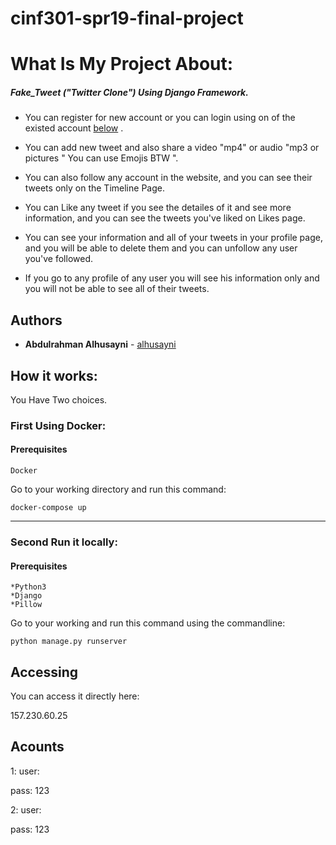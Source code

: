 # cinf301-spr19-final-project



# What Is My Project About:

##### Fake_Tweet ("Twitter Clone") Using Django Framework.

- You can register for new account or you can login using on of the existed account [below](#acounts) .

- You can add new tweet and also share a video "mp4" or audio "mp3 or pictures " You can use Emojis BTW ".

- You can also follow any account in the website, and you can see their tweets only on the Timeline Page.

- You can Like any tweet if you see the detailes of it and see more information, and you can see the tweets you've liked on Likes page.

- You can see your information and all of your tweets in your profile page, and you will be able to delete them and you can unfollow any user you've followed.

- If you go to any profile of any user you will see his information only and you will not be able to see all of their tweets.


## Authors

* **Abdulrahman Alhusayni**  - [alhusayni](https://github.com/Alhusayni)


## How it works:

You Have Two choices.

### First Using Docker: 

#### Prerequisites


```
Docker 
```

Go to your working directory and run this command:

```
docker-compose up
```
------------

### Second Run it locally:

#### Prerequisites


```
*Python3
*Django
*Pillow
```

Go to your working and run this command using the commandline:

```
python manage.py runserver
```

## Accessing

You can access it directly here:



157.230.60.25


## Acounts


1: 
user: 

pass: 123

2:
user: 

pass: 123
